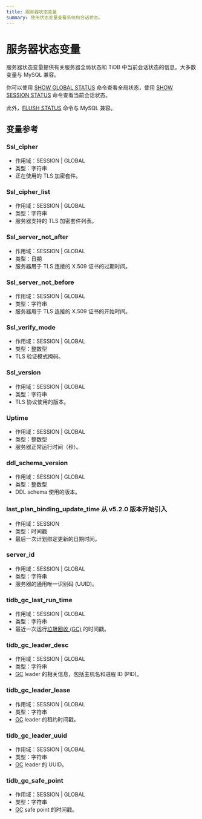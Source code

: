 ```yaml
---
title: 服务器状态变量
summary: 使用状态变量查看系统和会话状态。
---
```


# 服务器状态变量

服务器状态变量提供有关服务器全局状态和 TiDB 中当前会话状态的信息。大多数变量与 MySQL 兼容。

你可以使用 [SHOW GLOBAL STATUS](/sql-statements/sql-statement-show-status.md) 命令查看全局状态，使用 [SHOW SESSION STATUS](/sql-statements/sql-statement-show-status.md) 命令查看当前会话状态。  

此外，[FLUSH STATUS](/sql-statements/sql-statement-flush-status.md) 命令与 MySQL 兼容。

## 变量参考

### Ssl_cipher

- 作用域：SESSION | GLOBAL
- 类型：字符串
- 正在使用的 TLS 加密套件。

### Ssl_cipher_list

- 作用域：SESSION | GLOBAL
- 类型：字符串
- 服务器支持的 TLS 加密套件列表。

### Ssl_server_not_after

- 作用域：SESSION | GLOBAL
- 类型：日期
- 服务器用于 TLS 连接的 X.509 证书的过期时间。

### Ssl_server_not_before

- 作用域：SESSION | GLOBAL
- 类型：字符串
- 服务器用于 TLS 连接的 X.509 证书的开始时间。

### Ssl_verify_mode

- 作用域：SESSION | GLOBAL
- 类型：整数型
- TLS 验证模式掩码。

### Ssl_version

- 作用域：SESSION | GLOBAL
- 类型：字符串
- TLS 协议使用的版本。

### Uptime

- 作用域：SESSION | GLOBAL
- 类型：整数型
- 服务器正常运行时间（秒）。

### ddl_schema_version

- 作用域：SESSION | GLOBAL
- 类型：整数型
- DDL schema 使用的版本。

### last_plan_binding_update_time <span class="version-mark">从 v5.2.0 版本开始引入</span>

- 作用域：SESSION
- 类型：时间戳
- 最后一次计划绑定更新的日期时间。

### server_id

- 作用域：SESSION | GLOBAL
- 类型：字符串
- 服务器的通用唯一识别码 (UUID)。

### tidb_gc_last_run_time

- 作用域：SESSION | GLOBAL
- 类型：字符串
- 最近一次运行[垃圾回收 (GC)](/garbage-collection-overview.md) 的时间戳。

### tidb_gc_leader_desc

- 作用域：SESSION | GLOBAL
- 类型：字符串
- [GC](/garbage-collection-overview.md) leader 的相关信息，包括主机名和进程 ID (PID)。

### tidb_gc_leader_lease

- 作用域：SESSION | GLOBAL
- 类型：字符串
- [GC](/garbage-collection-overview.md) leader 的租约时间戳。

### tidb_gc_leader_uuid

- 作用域：SESSION | GLOBAL
- 类型：字符串
- [GC](/garbage-collection-overview.md) leader 的 UUID。

### tidb_gc_safe_point

- 作用域：SESSION | GLOBAL
- 类型：字符串
- [GC](/garbage-collection-overview.md) safe point 的时间戳。
